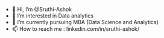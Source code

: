 - 👋 Hi, I’m @Sruthi-Ashok
- 👀 I’m interested in Data analytics
- 🌱 I’m currently pursuing MBA (Data Science and Analytics)
- 📫 How to reach me : linkedin.com/in/sruthi-ashok/

<!---
Sruthi-Ashok/Sruthi-Ashok is a ✨ special ✨ repository because its `README.md` (this file) appears on your GitHub profile.
You can click the Preview link to take a look at your changes.
--->

